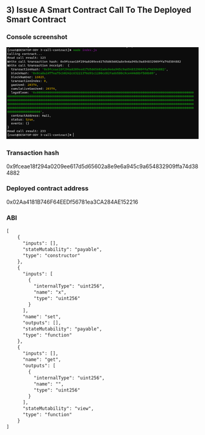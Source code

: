 ## 3) Issue A Smart Contract Call To The Deployed Smart Contract

### Console screenshot
![Console](task_03_01.png?raw=true)

### Transaction hash
0x9fceae18f294a0209ee617d5d65602a8e9e6a945c9a654832909ffa74d384882

### Deployed contract address
0x02Aa4181B746F64EEDf56781ea3CA284AE152216

### ABI
```
[
    {
      "inputs": [],
      "stateMutability": "payable",
      "type": "constructor"
    },
    {
      "inputs": [
        {
          "internalType": "uint256",
          "name": "x",
          "type": "uint256"
        }
      ],
      "name": "set",
      "outputs": [],
      "stateMutability": "payable",
      "type": "function"
    },
    {
      "inputs": [],
      "name": "get",
      "outputs": [
        {
          "internalType": "uint256",
          "name": "",
          "type": "uint256"
        }
      ],
      "stateMutability": "view",
      "type": "function"
    }
]
```